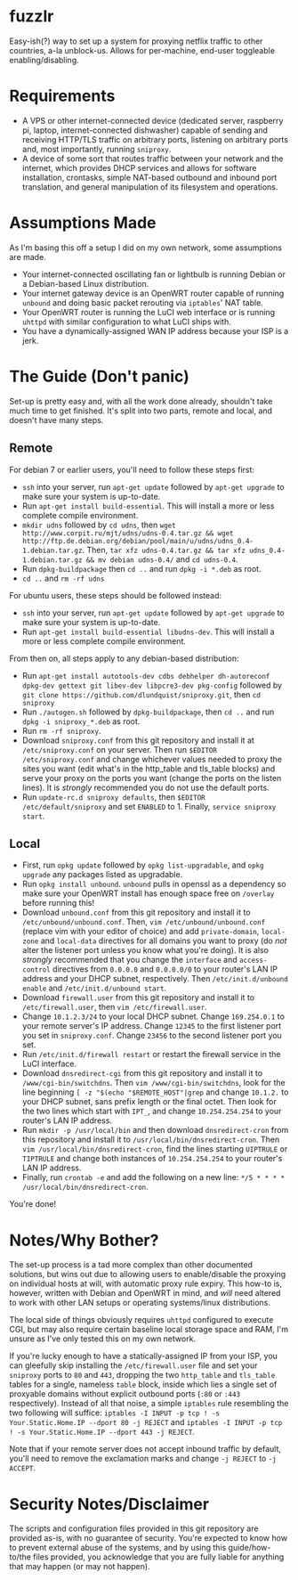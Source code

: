 fuzzlr
======

Easy-ish(?) way to set up a system for proxying netflix traffic to other countries, a-la unblock-us. Allows for per-machine, end-user toggleable enabling/disabling.

Requirements
============
- A VPS or other internet-connected device (dedicated server, raspberry pi, laptop, internet-connected dishwasher) capable of sending and receiving HTTP/TLS traffic on arbitrary ports, listening on arbitrary ports and, most importantly, running `sniproxy`.
- A device of some sort that routes traffic between your network and the internet, which provides DHCP services and allows for software installation, crontasks, simple NAT-based outbound and inbound port translation, and general manipulation of its filesystem and operations.

Assumptions Made
================
As I'm basing this off a setup I did on my own network, some assumptions are made.
- Your internet-connected oscillating fan or lightbulb is running Debian or a Debian-based Linux distribution.
- Your internet gateway device is an OpenWRT router capable of running `unbound` and doing basic packet rerouting via `iptables`' NAT table.
- Your OpenWRT router is running the LuCI web interface or is running `uhttpd` with similar configuration to what LuCI ships with.
- You have a dynamically-assigned WAN IP address because your ISP is a jerk.

The Guide (Don't panic)
=======================
Set-up is pretty easy and, with all the work done already, shouldn't take much time to get finished. It's split into two parts, remote and local, and doesn't have many steps.

Remote
------
For debian 7 or earlier users, you'll need to follow these steps first:
- `ssh` into your server, run `apt-get update` followed by `apt-get upgrade` to make sure your system is up-to-date.
- Run `apt-get install build-essential`. This will install a more or less complete compile environment.
- `mkdir udns` followed by `cd udns`, then `wget http://www.corpit.ru/mjt/udns/udns-0.4.tar.gz && wget http://ftp.de.debian.org/debian/pool/main/u/udns/udns_0.4-1.debian.tar.gz`. Then, `tar xfz udns-0.4.tar.gz && tar xfz udns_0.4-1.debian.tar.gz && mv debian udns-0.4/` and `cd udns-0.4`.
- Run `dpkg-buildpackage` then `cd ..` and run `dpkg -i *.deb` as root.
- `cd ..` and `rm -rf udns`

For ubuntu users, these steps should be followed instead:
- `ssh` into your server, run `apt-get update` followed by `apt-get upgrade` to make sure your system is up-to-date.
- Run `apt-get install build-essential libudns-dev`. This will install a more or less complete compile environment.

From then on, all steps apply to any debian-based distribution:
- Run `apt-get install autotools-dev cdbs debhelper dh-autoreconf dpkg-dev gettext git libev-dev libpcre3-dev pkg-config` followed by `git clone https://github.com/dlundquist/sniproxy.git`, then `cd sniproxy`
- Run `./autogen.sh` followed by `dpkg-buildpackage`, then `cd ..` and run `dpkg -i sniproxy_*.deb` as root.
- Run `rm -rf sniproxy`.
- Download `sniproxy.conf` from this git repository and install it at `/etc/sniproxy.conf` on your server. Then run `$EDITOR /etc/sniproxy.conf` and change whichever values needed to proxy the sites you want (edit what's in the http_table and tls_table blocks) and serve your proxy on the ports you want (change the ports on the listen lines). It is *strongly* recommended you do not use the default ports.
- Run `update-rc.d sniproxy defaults`, then `$EDITOR /etc/default/sniproxy` and set `ENABLED` to 1. Finally, `service sniproxy start`.

Local
-----
- First, run `opkg update` followed by `opkg list-upgradable`, and `opkg upgrade` any packages listed as upgradable.
- Run `opkg install unbound`. `unbound` pulls in openssl as a dependency so make sure your OpenWRT install has enough space free on `/overlay` before running this!
- Download `unbound.conf` from this git repository and install it to `/etc/unbound/unbound.conf`. Then, `vim /etc/unbound/unbound.conf` (replace vim with your editor of choice) and add `private-domain`, `local-zone` and `local-data` directives for all domains you want to proxy (do *not* alter the listener port unless you know what you're doing). It is also *strongly* recommended that you change the `interface` and `access-control` directives from `0.0.0.0` and `0.0.0.0/0` to your router's LAN IP address and your DHCP subnet, respectively. Then `/etc/init.d/unbound enable` and `/etc/init.d/unbound start`.
- Download `firewall.user` from this git repository and install it to `/etc/firewall.user`, then `vim /etc/firewall.user`.
- Change `10.1.2.3/24` to your local DHCP subnet. Change `169.254.0.1` to your remote server's IP address. Change `12345` to the first listener port you set in `sniproxy.conf`. Change `23456` to the second listener port you set.
- Run `/etc/init.d/firewall restart` or restart the firewall service in the LuCI interface.
- Download `dnsredirect-cgi` from this git repository and install it to `/www/cgi-bin/switchdns`. Then `vim /www/cgi-bin/switchdns`, look for the line beginning `[ -z "$(echo "$REMOTE_HOST"|grep` and change `10.1.2.` to your DHCP subnet, sans prefix length or the final octet. Then look for the two lines which start with `IPT_`, and change `10.254.254.254` to your router's LAN IP address.
- Run `mkdir -p /usr/local/bin` and then download `dnsredirect-cron` from this repository and install it to `/usr/local/bin/dnsredirect-cron`. Then `vim /usr/local/bin/dnsredirect-cron`, find the lines starting `UIPTRULE` or `TIPTRULE` and change both instances of `10.254.254.254` to your router's LAN IP address.
- Finally, run `crontab -e` and add the following on a new line: `*/5 * * * * /usr/local/bin/dnsredirect-cron`.

You're done!

Notes/Why Bother?
=================
The set-up process is a tad more complex than other documented solutions, but wins out due to allowing users to enable/disable the proxying on individual hosts at will, with automatic proxy rule expiry. This how-to is, however, written with Debian and OpenWRT in mind, and *will* need altered to work with other LAN setups or operating systems/linux distributions.

The local side of things obviously requires `uhttpd` configured to execute CGI, but may also require certain baseline local storage space and RAM, I'm unsure as I've only tested this on my own network.

If you're lucky enough to have a statically-assigned IP from your ISP, you can gleefully skip installing the `/etc/firewall.user` file and set your `sniproxy` ports to `80` and `443`, dropping the two `http_table` and `tls_table` tables for a single, nameless `table` block, inside which lies a single set of proxyable domains without explicit outbound ports (`:80` or `:443` respectively). Instead of all that noise, a simple `iptables` rule resembling the two following will suffice: `iptables -I INPUT -p tcp ! -s Your.Static.Home.IP --dport 80 -j REJECT` and `iptables -I INPUT -p tcp ! -s Your.Static.Home.IP --dport 443 -j REJECT`.

Note that if your remote server does not accept inbound traffic by default, you'll need to remove the exclamation marks and change `-j REJECT` to `-j ACCEPT`.

Security Notes/Disclaimer
=========================
The scripts and configuration files provided in this git repository are provided as-is, with no guarantee of security. You're expected to know how to prevent external abuse of the systems, and by using this guide/how-to/the files provided, you acknowledge that you are fully liable for anything that may happen (or may not happen).
